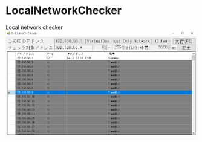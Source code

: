 # LocalNetworkChecker
Local network checker
![Main screen capture image](./img/main_screen.png "Main screen capture image")